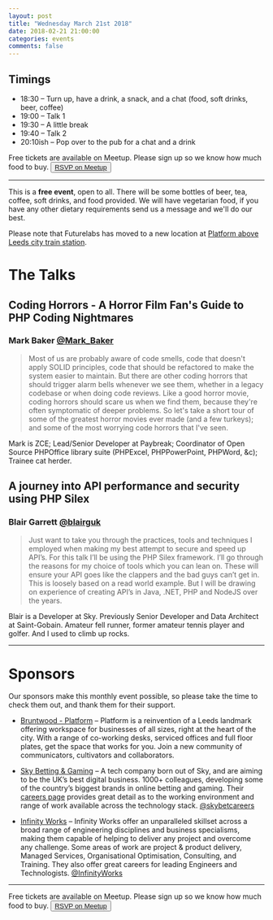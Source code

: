 ```yaml
---
layout: post
title: "Wednesday March 21st 2018"
date: 2018-02-21 21:00:00
categories: events
comments: false
---
```


## Timings

* 18:30 – Turn up, have a drink, a snack, and a chat (food, soft drinks, beer, coffee)
* 19:00 – Talk 1
* 19:30 – A little break
* 19:40 – Talk 2
* 20:10ish – Pop over to the pub for a chat and a drink

Free tickets are available on Meetup. Please sign up so we know how much food to buy. <button>[RSVP on Meetup](https://www.meetup.com/leedsphp/events/246435814/)</button>

<hr/>

This is a **free event**, open to all. There will be some bottles of beer, tea, coffee, soft drinks, and food provided. We will have vegetarian food, if you have any other dietary requirements send us a message and we'll do our best.

Please note that Futurelabs has moved to a new location at [Platform above Leeds city train station](https://bruntwood.co.uk/our-locations/leeds/platform/).

# The Talks

## Coding Horrors - A Horror Film Fan's Guide to PHP Coding Nightmares

### Mark Baker [@Mark_Baker](https://twitter.com/Mark_Baker)

> Most of us are probably aware of code smells, code that doesn't apply SOLID principles, code that should be refactored to make the system easier to maintain. But there are other coding horrors that should trigger alarm bells whenever we see them, whether in a legacy codebase or when doing code reviews. Like a good horror movie, coding horrors should scare us when we find them, because they're often symptomatic of deeper problems. So let's take a short tour of some of the greatest horror movies ever made (and a few turkeys); and some of the most worrying code horrors that I've seen.

Mark is ZCE; Lead/Senior Developer at Paybreak; Coordinator of Open Source PHPOffice library suite (PHPExcel, PHPPowerPoint, PHPWord, &c); Trainee cat herder.

## A journey into API performance and security using PHP Silex

### Blair Garrett [@blairguk](https://twitter.com/blairguk)

> Just want to take you through the practices, tools and techniques I employed when making my best attempt to secure and speed up API’s. For this talk I’ll be using the PHP Silex framework. I’ll go through the reasons for my choice of tools which you can lean on. These will ensure your API goes like the clappers and the bad guys can’t get in. This is loosely based on a read world example. But I will be drawing on experience of creating API’s in Java, .NET, PHP and NodeJS over the years.

Blair is a Developer at Sky. Previously Senior Developer and Data Architect at Saint-Gobain. Amateur fell runner, former amateur tennis player and golfer. And I used to climb up rocks.

<hr/>

# Sponsors

Our sponsors make this monthly event possible, so please take the time to check them out, and thank them for their support.

* [Bruntwood - Platform](https://bruntwood.co.uk/our-locations/leeds/platform/) – Platform is a reinvention of a Leeds landmark offering workspace for businesses of all sizes, right at the heart of the city. With a range of co-working desks, serviced offices and full floor plates, get the space that works for you. Join a new community of communicators, cultivators and collaborators.

* [Sky Betting & Gaming](http://skybetcareers.com/about-us) – A tech company born out of Sky, and are aiming to be the UK’s best digital business. 1000+ colleagues, developing some of the country’s biggest brands in online betting and gaming. Their [careers page](http://skybetcareers.com/) provides great detail as to the working environment and range of work available across the technology stack. [@skybetcareers](https://twitter.com/skybetcareers)

* [Infinity Works](https://www.infinityworks.com/) – Infinity Works offer an unparalleled skillset across a broad range of engineering disciplines and business specialisms, making them capable of helping to deliver any project and overcome any challenge. Some areas of work are project & product delivery, Managed Services, Organisational Optimisation, Consulting, and Training. They also offer great careers for leading Engineers and Technologists. [@InfinityWorks](https://twitter.com/InfinityWorks)

<hr/>

Free tickets are available on Meetup. Please sign up so we know how much food to buy. <button>[RSVP on Meetup](https://www.meetup.com/leedsphp/events/246435814/)</button>
